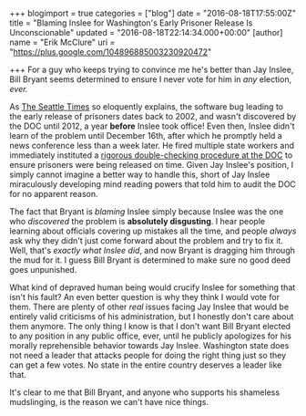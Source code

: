 +++
blogimport = true
categories = ["blog"]
date = "2016-08-18T17:55:00Z"
title = "Blaming Inslee for Washington's Early Prisoner Release Is Unconscionable"
updated = "2016-08-18T22:14:34.000+00:00"
[author]
name = "Erik McClure"
uri = "https://plus.google.com/104896885003230920472"

+++
For a guy who keeps trying to convince me he's better than Jay Inslee, Bill Bryant seems determined to ensure I never vote for him in *any* election, *ever.*

As <a href="http://www.seattletimes.com/seattle-news/politics/we-fact-check-the-first-inslee-bryant-debate"/>The Seattle Times</a> so eloquently explains, the software bug leading to the early release of prisoners dates back to 2002, and wasn't discovered by the DOC until 2012, a year **before** Inslee took office! Even then, Inslee didn't learn of the problem until December 16th, after which he promptly held a news conference less than a week later. He fired multiple state workers and immediately instituted a [rigorous double-checking procedure at the DOC](http://www.seattletimes.com/seattle-news/crime/state-moves-to-review-and-confirm-prison-sentences/) to ensure prisoners were being released on time. Given Jay Inslee's position, I simply cannot imagine a better way to handle this, short of Jay Inslee miraculously developing mind reading powers that told him to audit the DOC for no apparent reason.

The fact that Bryant is *blaming* Inslee simply because Inslee was the one who *discovered* the problem is **absolutely disgusting**. I hear people learning about officials covering up mistakes all the time, and people *always* ask why they didn't just come forward about the problem and try to fix it. Well, that's *exactly what Inslee did*, and now Bryant is dragging him through the mud for it. I guess Bill Bryant is determined to make sure no good deed goes unpunished.

What kind of depraved human being would crucify Inslee for something that isn't his fault? An even better question is why they think I would vote for them. There are plenty of other *real* issues facing Jay Inslee that would be entirely valid criticisms of his administration, but I honestly don't care about them anymore. The only thing I know is that I don't want Bill Bryant elected to any position in any public office, ever, until he publicly apologizes for his morally reprehensible behavior towards Jay Inslee. Washington state does not need a leader that attacks people for doing the right thing just so they can get a few votes. No state in the entire country deserves a leader like that.

It's clear to me that Bill Bryant, and anyone who supports his shameless mudslinging, is the reason we can't have nice things.
